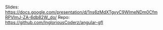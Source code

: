 Slides: https://docs.google.com/presentation/d/1ns6zMdXTgyyC9WImeNDm0CfmRPVlmJ-ZA-6db82W_do/
Repo: https://github.com/IngloriousCoderz/angular-gfl
